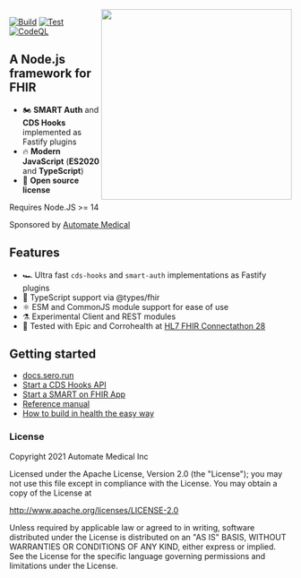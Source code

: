    <img width="340" align="right" src="https://user-images.githubusercontent.com/704789/135895296-45e52c29-f5ff-47e2-92cc-d6fe6bc6c89a.png">

[![Build](https://github.com/Automate-Medical/sero/actions/workflows/build.yaml/badge.svg)](https://github.com/Automate-Medical/sero/actions/workflows/build.yaml) [![Test](https://github.com/Automate-Medical/sero/actions/workflows/test.yaml/badge.svg)](https://github.com/Automate-Medical/sero/actions/workflows/test.yaml) [![CodeQL](https://github.com/Automate-Medical/sero/actions/workflows/codeql-analysis.yml/badge.svg)](https://github.com/Automate-Medical/sero/actions/workflows/codeql-analysis.yml)

## A Node.js framework for FHIR

* 🏍️ **SMART Auth** and **CDS Hooks** implemented as Fastify plugins
* 🔥 **Modern JavaScript** (**ES2020** and **TypeScript**)
* 📖 **Open source license**

Requires Node.JS >= 14

Sponsored by [Automate Medical](https://www.automatemedical.com/)

## Features
* 🏎️ Ultra fast `cds-hooks` and `smart-auth` implementations as Fastify plugins
* 💯 TypeScript support via @types/fhir
* ⚛️ ESM and CommonJS module support for ease of use
* ⚗️ Experimental Client and REST modules
* 🧪 Tested with Epic and Corrohealth at [HL7 FHIR Connectathon 28](https://automatemedical.substack.com/p/-real-world-healthcare-software-testing)

## Getting started
* [docs.sero.run](http://docs.sero.run/)
* [Start a CDS Hooks API](https://docs.sero.run/overview/guides/cds-hooks)
* [Start a SMART on FHIR App](https://docs.sero.run/overview/guides/smart)
* [Reference manual](http://man.sero.run/)
* [How to build in health the easy way](https://docs.sero.run/book/how-to-build-in-health)

### License

Copyright 2021 Automate Medical Inc

Licensed under the Apache License, Version 2.0 (the "License");
you may not use this file except in compliance with the License.
You may obtain a copy of the License at

   http://www.apache.org/licenses/LICENSE-2.0

Unless required by applicable law or agreed to in writing, software
distributed under the License is distributed on an "AS IS" BASIS,
WITHOUT WARRANTIES OR CONDITIONS OF ANY KIND, either express or implied.
See the License for the specific language governing permissions and
limitations under the License.
